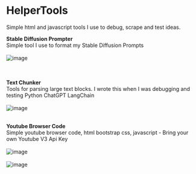 # HelperTools
Simple html and javascript tools I use to debug, scrape and test ideas.

<b>Stable Diffusion Prompter </b>
<br>
Simple tool I use to format my Stable Diffusion Prompts
<br><br>
![image](https://user-images.githubusercontent.com/23158340/235324668-3853df9f-8425-4206-b6d9-40f57c4ac495.png)
<br><br><br>

<b>Text Chunker</b> 
<br>
Tools for parsing large text blocks. 
I wrote this when I was debugging and testing Python ChatGPT LangChain
<br><br>
![image](https://user-images.githubusercontent.com/23158340/235324787-910490f4-b57a-4b64-afba-9e9af80f463b.png)
<br><br>

<b>Youtube Browser Code</b>
<br>
Simple youtube browser code, html bootstrap css, javascript - Bring your own Youtube V3 Api Key
<br><br>
![image](https://user-images.githubusercontent.com/23158340/235550270-40e68d04-026b-48ce-85ac-270786a4cb47.png)
<br><br>
![image](https://user-images.githubusercontent.com/23158340/235550393-5f701851-a349-4780-9e6d-5e3b68b7f72f.png)

